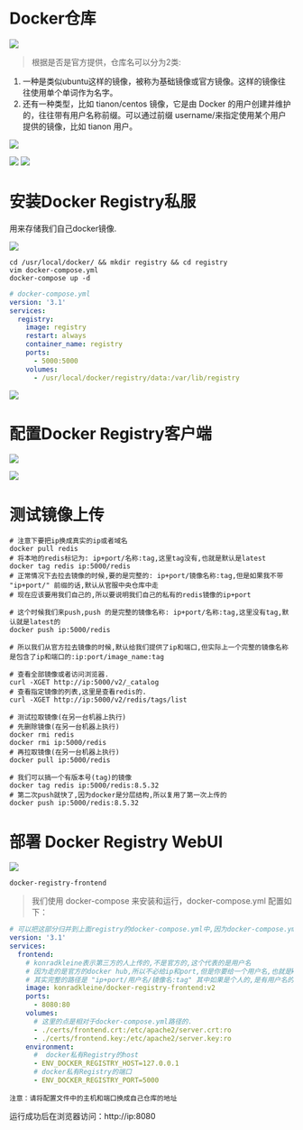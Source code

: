 # Docker仓库

![](pics/Docker仓库01.png)

>根据是否是官方提供，仓库名可以分为2类:

1. 一种是类似ubuntu这样的镜像，被称为基础镜像或官方镜像。这样的镜像往往使用单个单词作为名字。
2. 还有一种类型，比如 tianon/centos 镜像，它是由 Docker 的用户创建并维护的，往往带有用户名称前缀。可以通过前缀 username/来指定使用某个用户提供的镜像，比如 tianon 用户。

![](pics/docker仓库的默认组.png)

![](pics/Docker仓库02.png)
![](pics/Docker仓库03.png)

# 安装Docker Registry私服

用来存储我们自己docker镜像.

![](pics/安装DockerRegistry私服01.png)

```shell script
cd /usr/local/docker/ && mkdir registry && cd registry
vim docker-compose.yml
docker-compose up -d
```

```yaml
# docker-compose.yml
version: '3.1'
services:
  registry:
    image: registry
    restart: always
    container_name: registry
    ports:
      - 5000:5000
    volumes:
      - /usr/local/docker/registry/data:/var/lib/registry
```

![](pics/安装DockerRegistry私服02.png)

# 配置Docker Registry客户端

![](pics/配置DockerRegistry客户端01.png)

![](pics/配置DockerRegistry客户端02.png)

# 测试镜像上传

```shell script
# 注意下要把ip换成真实的ip或者域名
docker pull redis
# 将本地的redis标记为: ip+port/名称:tag,这里tag没有,也就是默认是latest
docker tag redis ip:5000/redis
# 正常情况下去拉去镜像的时候,要的是完整的: ip+port/镜像名称:tag,但是如果我不带 "ip+port/" 前缀的话,默认从官服中央仓库中走
# 现在应该要用我们自己的,所以要说明我们自己的私有的redis镜像的ip+port

# 这个时候我们来push,push 的是完整的镜像名称: ip+port/名称:tag,这里没有tag,默认就是latest的
docker push ip:5000/redis

# 所以我们从官方拉去镜像的时候,默认给我们提供了ip和端口,但实际上一个完整的镜像名称是包含了ip和端口的:ip:port/image_name:tag

# 查看全部镜像或者访问浏览器.
curl -XGET http://ip:5000/v2/_catalog
# 查看指定镜像的列表,这里是查看redis的.
curl -XGET http://ip:5000/v2/redis/tags/list

# 测试拉取镜像(在另一台机器上执行)
# 先删除镜像(在另一台机器上执行)
docker rmi redis
docker rmi ip:5000/redis
# 再拉取镜像(在另一台机器上执行)
docker pull ip:5000/redis

# 我们可以搞一个有版本号(tag)的镜像
docker tag redis ip:5000/redis:8.5.32
# 第二次push就快了,因为docker是分层结构,所以复用了第一次上传的
docker push ip:5000/redis:8.5.32
```

# 部署 Docker Registry WebUI

![](pics/部署DockerRegistryWebUI01.png)

    docker-registry-frontend

>我们使用 docker-compose 来安装和运行，docker-compose.yml 配置如下：

```yaml
# 可以把这部分归并到上面registry的docker-compose.yml中,因为docker-compose.yml就是管理多个容器服务的.
version: '3.1'
services:
  frontend:
    # konradkleine表示第三方的人上传的,不是官方的,这个代表的是用户名
    # 因为走的是官方的docker hub,所以不必给ip和port,但是你要给一个用户名,也就是konradkleine
    # 其实完整的路径是 "ip+port/用户名/镜像名:tag" 其中如果是个人的,是有用户名的,如果没有用户名,一般就是官方的.
    image: konradkleine/docker-registry-frontend:v2
    ports:
      - 8080:80
    volumes:
      # 这里的点是相对于docker-compose.yml路径的.
      - ./certs/frontend.crt:/etc/apache2/server.crt:ro
      - ./certs/frontend.key:/etc/apache2/server.key:ro
    environment:
      #  docker私有Registry的host
      - ENV_DOCKER_REGISTRY_HOST=127.0.0.1
      # docker私有Registry的端口
      - ENV_DOCKER_REGISTRY_PORT=5000
```

    注意：请将配置文件中的主机和端口换成自己仓库的地址

运行成功后在浏览器访问：http://ip:8080